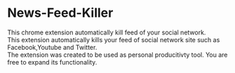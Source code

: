 # News-Feed-Killer
This chrome extension automatically kill feed of your social network.<br>
This extension automatically kills your feed of social network site such as Facebook,Youtube and Twitter.<br>
The extension was created to be used as personal producitivty tool. You are free to expand its functionality.
